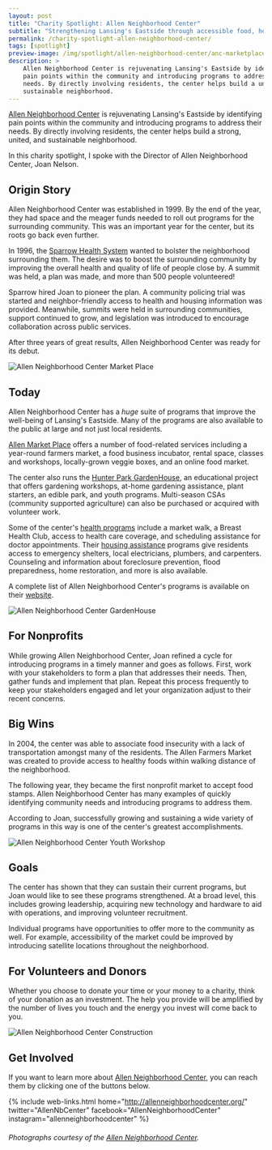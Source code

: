 ```yaml
---
layout: post
title: "Charity Spotlight: Allen Neighborhood Center"
subtitle: "Strengthening Lansing's Eastside through accessible food, health, and housing programs."
permalink: /charity-spotlight-allen-neighborhood-center/
tags: [spotlight]
preview-image: /img/spotlight/allen-neighborhood-center/anc-marketplace.jpg
description: >
    Allen Neighborhood Center is rejuvenating Lansing's Eastside by identifying
    pain points within the community and introducing programs to address their
    needs. By directly involving residents, the center helps build a united and
    sustainable neighborhood.
---
```


[Allen Neighborhood Center][1] is rejuvenating Lansing's Eastside by identifying pain points within the community and introducing programs to address their needs. By directly involving residents, the center helps build a strong, united, and sustainable neighborhood.

In this charity spotlight, I spoke with the Director of Allen Neighborhood Center, Joan Nelson.

## Origin Story

Allen Neighborhood Center was established in 1999. By the end of the year, they had space and the meager funds needed to roll out programs for the surrounding community. This was an important year for the center, but its roots go back even further.

In 1996, the [Sparrow Health System][3] wanted to bolster the neighborhood surrounding them. The desire was to boost the surrounding community by improving the overall health and quality of life of people close by. A summit was held, a plan was made, and more than 500 people volunteered!

Sparrow hired Joan to pioneer the plan. A community policing trial was started and neighbor-friendly access to health and housing information was provided. Meanwhile, summits were held in surrounding communities, support continued to grow, and legislation was introduced to encourage collaboration across public services.

After three years of great results, Allen Neighborhood Center was ready for its debut.

![][11]

## Today

Allen Neighborhood Center has a *huge* suite of programs that improve the well-being of Lansing's Eastside. Many of the programs are also available to the public at large and not just local residents.

[Allen Market Place][4] offers a number of food-related services including a year-round farmers market, a food business incubator, rental space, classes and workshops, locally-grown veggie boxes, and an online food market.

The center also runs the [Hunter Park GardenHouse][5], an educational project that offers gardening workshops, at-home gardening assistance, plant starters, an edible park, and youth programs. Multi-season CSAs (community supported agriculture) can also be purchased or acquired with volunteer work.

Some of the center's [health programs][6] include a market walk, a Breast Health Club, access to health care coverage, and scheduling assistance for doctor appointments. Their [housing assistance][7] programs give residents access to emergency shelters, local electricians, plumbers, and carpenters. Counseling and information about foreclosure prevention, flood preparedness, home restoration, and more is also available.

A complete list of Allen Neighborhood Center's programs is available on their [website][1].

![][8]

## For Nonprofits

While growing Allen Neighborhood Center, Joan refined a cycle for introducing programs in a timely manner and goes as follows. First, work with your stakeholders to form a plan that addresses their needs. Then, gather funds and implement that plan. Repeat this process frequently to keep your stakeholders engaged and let your organization adjust to their recent concerns.

## Big Wins

In 2004, the center was able to associate food insecurity with a lack of transportation amongst many of the residents. The Allen Farmers Market was created to provide access to healthy foods within walking distance of the neighborhood.

The following year, they became the first nonprofit market to accept food stamps. Allen Neighborhood Center has many examples of quickly identifying community needs and introducing programs to address them.

According to Joan, successfully growing and sustaining a wide variety of programs in this way is one of the center's greatest accomplishments.

![][9]

## Goals

The center has shown that they can sustain their current programs, but Joan would like to see these programs strengthened. At a broad level, this includes growing leadership, acquiring new technology and hardware to aid with operations, and improving volunteer recruitment.

Individual programs have opportunities to offer more to the community as well. For example, accessibility of the market could be improved by introducing satellite locations throughout the neighborhood.

## For Volunteers and Donors

Whether you choose to donate your time or your money to a charity, think of your donation as an investment. The help you provide will be amplified by the number of lives you touch and the energy you invest will come back to you.

![][10]

## Get Involved

If you want to learn more about [Allen Neighborhood Center][1], you can reach them by clicking one of the buttons below.

{% include web-links.html home="http://allenneighborhoodcenter.org/" twitter="AllenNbCenter" facebook="AllenNeighborhoodCenter" instagram="allenneighborhoodcenter" %}

###### Photographs courtesy of the [Allen Neighborhood Center][2].



[1]: http://allenneighborhoodcenter.org/ "Allen Neighborhood Center Homepage"
[2]: https://www.facebook.com/AllenNeighborhoodCenter/ "Allen Neighborhood Center on Facebook"
[3]: http://www.sparrow.org/ "Sparrow Health System Homepage"
[4]: http://www.allenmarketplace.org/ "Allen Market Place"
[5]: http://allenneighborhoodcenter.org/gardenhouse/ "Hunter Park GardenHouse"
[6]: http://allenneighborhoodcenter.org/health/ "Allen Neighborhood Center Health Resources"
[7]: http://allenneighborhoodcenter.org/housing/eastside/ "Allen Neighborhood Center Housing Resources"
[8]: /img/spotlight/allen-neighborhood-center/anc-gardenhouse.jpg "Allen Neighborhood Center GardenHouse"
[9]: /img/spotlight/allen-neighborhood-center/anc-youth-workshop.jpg "Allen Neighborhood Center Youth Workshop"
[10]: /img/spotlight/allen-neighborhood-center/anc-construction.jpg "Allen Neighborhood Center Construction"
[11]: /img/spotlight/allen-neighborhood-center/anc-marketplace.jpg "Allen Neighborhood Center Market Place"
